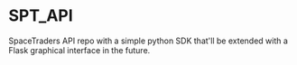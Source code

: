 # SPT_API
SpaceTraders API repo with a simple python SDK that'll be extended with a Flask graphical interface in the future. 
